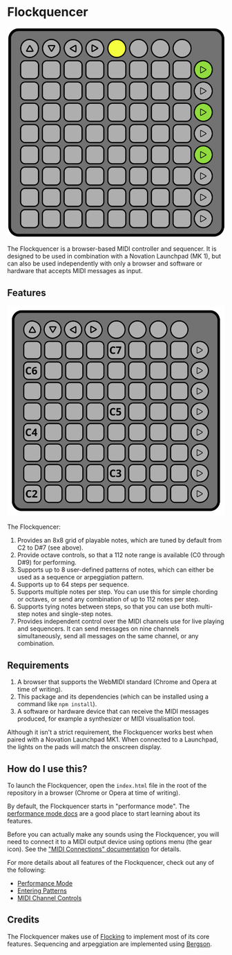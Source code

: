 # Flockquencer

![The Flockquencer](./src/images/flockquencer.svg)

The Flockquencer is a browser-based MIDI controller and sequencer. It is designed to be used in combination with a
Novation Launchpad (MK 1), but can also be used independently with only a browser and software or hardware that accepts
MIDI messages as input.

## Features

![Flockquencer Tuning](./src/images/tuning.svg)

The Flockquencer:

1. Provides an 8x8 grid of playable notes, which are tuned by default from C2 to D#7 (see above).
2. Provide octave controls, so that a 112 note range is available (C0 through D#9) for performing.
3. Supports up to 8 user-defined patterns of notes, which can either be used as a sequence or arpeggiation pattern.
4. Supports up to 64 steps per sequence.
5. Supports multiple notes per step.  You can use this for simple chording or octaves, or send any combination of up to
   112 notes per step.
6. Supports tying notes between steps, so that you can use both multi-step notes and single-step notes.
7. Provides independent control over the MIDI channels use for live playing and sequencers.  It can send messages on
   nine channels simultaneously, send all messages on the same channel, or any combination.

## Requirements

1. A browser that supports the WebMIDI standard (Chrome and Opera at time of writing).
2. This package and its dependencies (which can be installed using a command like `npm install`).
3. A software or hardware device that can receive the MIDI messages produced, for example a synthesizer or MIDI
   visualisation tool.

Although it isn't a strict requirement, the Flockquencer works best when paired with a Novation Launchpad MK1.  When
connected to a Launchpad, the lights on the pads will match the onscreen display.

## How do I use this?

To launch the Flockquencer, open the `index.html` file in the root of the repository in a browser (Chrome or Opera at
time of writing).

By default, the Flockquencer starts in "performance mode".  The [performance mode docs](docs/performance-mode.md) are a
good place to start learning about its features.

Before you can actually make any sounds using the Flockquencer, you will need to connect it to a MIDI output device
using options menu (the gear icon).  See the ["MIDI Connections" documentation](docs/midi-connections.md) for details.

For more details about all features of the Flockquencer, check out any of the following:

* [Performance Mode](docs/performance-mode.md)
* [Entering Patterns](docs/patterns.md)
* [MIDI Channel Controls](docs/midi-channels.md)

## Credits

The Flockquencer makes use of [Flocking](http://flockingjs.org) to implement most of its core features.  Sequencing and
arpeggiation are implemented using [Bergson](https://github.com/colinbdclark/bergson).
